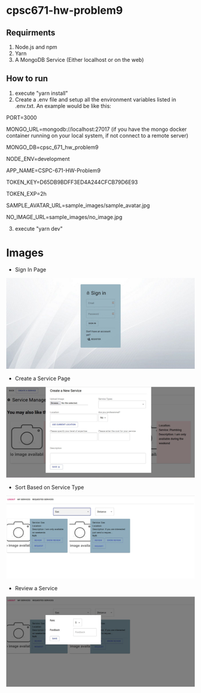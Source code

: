 # cpsc671-hw-problem9
## Requirments
1. Node.js and npm
2. Yarn
3. A MongoDB Service (Either localhost or on the web)
<!-- 3. docker -->
<!-- 4. creat a docker instance of mongo -->

## How to run
1. execute "yarn install"
2. Create a .env file and setup all the environment variables listed in .env.txt. An example would be like this:

PORT=3000

MONGO_URL=mongodb://localhost:27017 (if you have the mongo docker container running on your local system, if not connect to a remote server)

MONGO_DB=cpsc_671_hw_problem9

NODE_ENV=development

APP_NAME=CSPC-671-HW-Problem9

TOKEN_KEY=D65DB9BDFF3ED4A244CFCB79D6E93

TOKEN_EXP=2h

SAMPLE_AVATAR_URL=sample_images/sample_avatar.jpg

NO_IMAGE_URL=sample_images/no_image.jpg

3. execute "yarn dev"

# Images
- Sign In Page

![signIn](https://github.com/yaldaafshar/teamwork/blob/main/signIn.JPG)

- Create a Service Page

![create](https://github.com/yaldaafshar/teamwork/blob/main/create.JPG)

- Sort Based on Service Type

![Sort](https://github.com/yaldaafshar/teamwork/blob/main/Gas.JPG)

- Review a Service

![Review](https://github.com/yaldaafshar/teamwork/blob/main/review.JPG)
